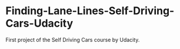 # Finding-Lane-Lines-Self-Driving-Cars-Udacity
First project of the Self Driving Cars course by Udacity.
